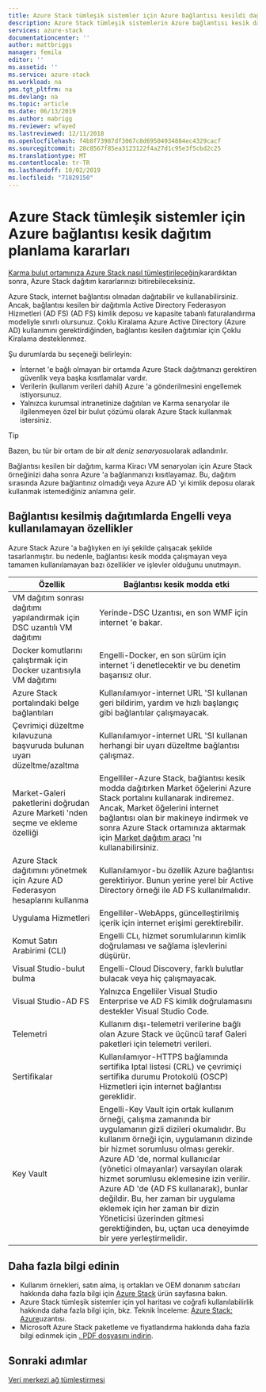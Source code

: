 ```yaml
---
title: Azure Stack tümleşik sistemler için Azure bağlantısı kesildi dağıtım kararları | Microsoft Docs
description: Azure Stack tümleşik sistemlerin Azure bağlantısı kesik dağıtımı ve göz önünde bulundurulması gereken planlama kararları hakkında bilgi edinin.
services: azure-stack
documentationcenter: ''
author: mattbriggs
manager: femila
editor: ''
ms.assetid: ''
ms.service: azure-stack
ms.workload: na
pms.tgt_pltfrm: na
ms.devlang: na
ms.topic: article
ms.date: 06/13/2019
ms.author: mabrigg
ms.reviewer: wfayed
ms.lastreviewed: 12/11/2018
ms.openlocfilehash: f4b8f73987df3067c8d69504934884ec4329cacf
ms.sourcegitcommit: 28c8567f85ea3123122f4a27d1c95e3f5cbd2c25
ms.translationtype: MT
ms.contentlocale: tr-TR
ms.lasthandoff: 10/02/2019
ms.locfileid: "71829150"
---
```

# <a name="azure-disconnected-deployment-planning-decisions-for-azure-stack-integrated-systems"></a>Azure Stack tümleşik sistemler için Azure bağlantısı kesik dağıtım planlama kararları
[Karma bulut ortamınıza Azure Stack nasıl tümleştirileceğini](azure-stack-connection-models.md)karardıktan sonra, Azure Stack dağıtım kararlarınızı bitirebileceksiniz.

Azure Stack, internet bağlantısı olmadan dağıtabilir ve kullanabilirsiniz. Ancak, bağlantısı kesilen bir dağıtımla Active Directory Federasyon Hizmetleri (AD FS) (AD FS) kimlik deposu ve kapasite tabanlı faturalandırma modeliyle sınırlı olursunuz. Çoklu Kiralama Azure Active Directory (Azure AD) kullanımını gerektirdiğinden, bağlantısı kesilen dağıtımlar için Çoklu Kiralama desteklenmez.

Şu durumlarda bu seçeneği belirleyin:
- İnternet 'e bağlı olmayan bir ortamda Azure Stack dağıtmanızı gerektiren güvenlik veya başka kısıtlamalar vardır.
- Verilerin (kullanım verileri dahil) Azure 'a gönderilmesini engellemek istiyorsunuz.
- Yalnızca kurumsal intranetinize dağıtılan ve Karma senaryolar ile ilgilenmeyen özel bir bulut çözümü olarak Azure Stack kullanmak istersiniz.

> [!TIP]
> Bazen, bu tür bir ortam de bir *alt deniz senaryosu*olarak adlandırılır.

Bağlantısı kesilen bir dağıtım, karma Kiracı VM senaryoları için Azure Stack örneğinizi daha sonra Azure 'a bağlanmanızı kısıtlayamaz. Bu, dağıtım sırasında Azure bağlantınız olmadığı veya Azure AD 'yi kimlik deposu olarak kullanmak istemediğiniz anlamına gelir.

## <a name="features-that-are-impaired-or-unavailable-in-disconnected-deployments"></a>Bağlantısı kesilmiş dağıtımlarda Engelli veya kullanılamayan özellikler 
Azure Stack Azure 'a bağlıyken en iyi şekilde çalışacak şekilde tasarlanmıştır. bu nedenle, bağlantısı kesik modda çalışmayan veya tamamen kullanılamayan bazı özellikler ve işlevler olduğunu unutmayın.

|Özellik|Bağlantısı kesik modda etki|
|-----|-----|
|VM dağıtım sonrası dağıtımı yapılandırmak için DSC uzantılı VM dağıtımı|Yerinde-DSC Uzantısı, en son WMF için internet 'e bakar.|
|Docker komutlarını çalıştırmak için Docker uzantısıyla VM dağıtımı|Engelli-Docker, en son sürüm için internet 'i denetlecektir ve bu denetim başarısız olur.|
|Azure Stack portalındaki belge bağlantıları|Kullanılamıyor-internet URL 'SI kullanan geri bildirim, yardım ve hızlı başlangıç gibi bağlantılar çalışmayacak.|
|Çevrimiçi düzeltme kılavuzuna başvuruda bulunan uyarı düzeltme/azaltma|Kullanılamıyor-internet URL 'SI kullanan herhangi bir uyarı düzeltme bağlantısı çalışmaz.|
|Market-Galeri paketlerini doğrudan Azure Marketi 'nden seçme ve ekleme özelliği|Engelliler-Azure Stack, bağlantısı kesik modda dağıtırken Market öğelerini Azure Stack portalını kullanarak indiremez. Ancak, Market öğelerini internet bağlantısı olan bir makineye indirmek ve sonra Azure Stack ortamınıza aktarmak için [Market dağıtım aracı](azure-stack-download-azure-marketplace-item.md) 'nı kullanabilirsiniz.|
|Azure Stack dağıtımını yönetmek için Azure AD Federasyon hesaplarını kullanma|Kullanılamıyor-bu özellik Azure bağlantısı gerektiriyor. Bunun yerine yerel bir Active Directory örneği ile AD FS kullanılmalıdır.|
|Uygulama Hizmetleri|Engelliler-WebApps, güncelleştirilmiş içerik için internet erişimi gerektirebilir.|
|Komut Satırı Arabirimi (CLI)|Engelli CLı, hizmet sorumlularının kimlik doğrulaması ve sağlama işlevlerini düşürür.|
|Visual Studio-bulut bulma|Engelli-Cloud Discovery, farklı bulutlar bulacak veya hiç çalışmayacak.|
|Visual Studio-AD FS|Yalnızca Engelliler Visual Studio Enterprise ve AD FS kimlik doğrulamasını destekler Visual Studio Code.
Telemetri|Kullanım dışı-telemetri verilerine bağlı olan Azure Stack ve üçüncü taraf Galeri paketleri için telemetri verileri.|
|Sertifikalar|Kullanılamıyor-HTTPS bağlamında sertifika Iptal listesi (CRL) ve çevrimiçi sertifika durumu Protokolü (OSCP) Hizmetleri için internet bağlantısı gereklidir.|
|Key Vault|Engelli-Key Vault için ortak kullanım örneği, çalışma zamanında bir uygulamanın gizli dizileri okumalıdır. Bu kullanım örneği için, uygulamanın dizinde bir hizmet sorumlusu olması gerekir. Azure AD 'de, normal kullanıcılar (yönetici olmayanlar) varsayılan olarak hizmet sorumlusu eklemesine izin verilir. Azure AD 'de (AD FS kullanarak), bunlar değildir. Bu, her zaman bir uygulama eklemek için her zaman bir dizin Yöneticisi üzerinden gitmesi gerektiğinden, bu, uçtan uca deneyimde bir yere yerleştirmelidir.

## <a name="learn-more"></a>Daha fazla bilgi edinin
- Kullanım örnekleri, satın alma, iş ortakları ve OEM donanım satıcıları hakkında daha fazla bilgi için [Azure Stack](https://azure.microsoft.com/overview/azure-stack/) ürün sayfasına bakın.
- Azure Stack tümleşik sistemler için yol haritası ve coğrafi kullanılabilirlik hakkında daha fazla bilgi için, bkz. Teknik İnceleme: [Azure Stack: Azure](https://azure.microsoft.com/resources/azure-stack-an-extension-of-azure/)uzantısı. 
- Microsoft Azure Stack paketleme ve fiyatlandırma hakkında daha fazla bilgi edinmek için [. PDF dosyasını indirin](https://azure.microsoft.com/mediahandler/files/resourcefiles/5bc3f30c-cd57-4513-989e-056325eb95e1/Azure-Stack-packaging-and-pricing-datasheet.pdf). 

## <a name="next-steps"></a>Sonraki adımlar
[Veri merkezi ağ tümleştirmesi](azure-stack-network.md)
